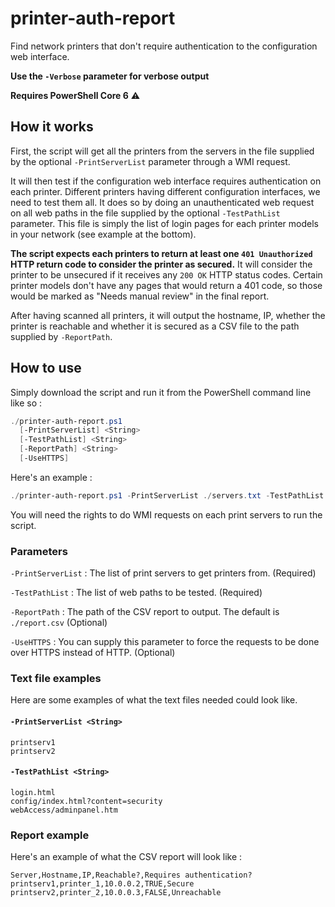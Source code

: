# printer-auth-report

Find network printers that don't require authentication to the configuration web interface.

**Use the `-Verbose` parameter for verbose output**

**Requires PowerShell Core 6** ⚠️

## How it works

First, the script will get all the printers from the servers in the file supplied by the optional `-PrintServerList` parameter through a WMI request.

It will then test if the configuration web interface requires authentication on each printer. Different printers having different configuration interfaces, we need to test them all. It does so by doing an unauthenticated web request on all web paths in the file supplied by the optional `-TestPathList` parameter. This file is simply the list of login pages for each printer models in your network (see example at the bottom).

**The script expects each printers to return at least one `401 Unauthorized` HTTP return code to consider the printer as secured.** It will consider the printer to be unsecured if it receives any `200 OK` HTTP status codes. Certain printer models don't have any pages that would return a 401 code, so those would be marked as "Needs manual review" in the final report.

After having scanned all printers, it will output the hostname, IP, whether the printer is reachable and whether it is secured as a CSV file to the path supplied by `-ReportPath`. 

## How to use

Simply download the script and run it from the PowerShell command line like so :

```PowerShell
./printer-auth-report.ps1 
  [-PrintServerList] <String> 
  [-TestPathList] <String>
  [-ReportPath] <String>
  [-UseHTTPS]
```

Here's an example :
```PowerShell
./printer-auth-report.ps1 -PrintServerList ./servers.txt -TestPathList ./testpath.txt
```

You will need the rights to do WMI requests on each print servers to run the script.

### Parameters

`-PrintServerList` : The list of print servers to get printers from. (Required)

`-TestPathList` : The list of web paths to be tested. (Required)

`-ReportPath` : The path of the CSV report to output. The default is `./report.csv` (Optional)

`-UseHTTPS` : You can supply this parameter to force the requests to be done over HTTPS instead of HTTP. (Optional)

### Text file examples

Here are some examples of what the text files needed could look like.

#### `-PrintServerList <String>`
```
printserv1
printserv2
```
#### `-TestPathList <String>`
```
login.html
config/index.html?content=security
webAccess/adminpanel.htm
```

### Report example

Here's an example of what the CSV report will look like :

```
Server,Hostname,IP,Reachable?,Requires authentication?
printserv1,printer_1,10.0.0.2,TRUE,Secure
printserv2,printer_2,10.0.0.3,FALSE,Unreachable
```
